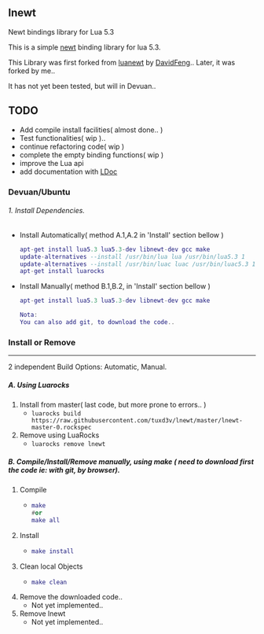 lnewt
----
Newt bindings library for Lua 5.3

This is a simple [newt][newt] binding library for lua 5.3.

This Library was first forked from [luanewt][luanewt] by [DavidFeng][1st_fork]..
Later, it was forked by me..

It has not yet been tested, but will in Devuan..

## TODO

* Add compile install facilities( almost done.. )
* Test functionalities( wip )..
* continue refactoring code( wip )
* complete the empty binding functions( wip )
* improve the Lua api
* add documentation with [LDoc][LDoc]

### Devuan/Ubuntu

###### 1. Install Dependencies.
 * Install Automatically( method A.1,A.2 in 'Install' section bellow )
   ```lua
   apt-get install lua5.3 lua5.3-dev libnewt-dev gcc make
   update-alternatives --install /usr/bin/lua lua /usr/bin/lua5.3 1
   update-alternatives --install /usr/bin/luac luac /usr/bin/luac5.3 1
   apt-get install luarocks
   ```
 * Install Manually( method B.1,B.2, in 'Install' section bellow )
   ```lua
   apt-get install lua5.3 lua5.3-dev libnewt-dev gcc make
   
   Nota:
   You can also add git, to download the code..
   ```

### Install or Remove
----
2 independent Build Options: Automatic,  Manual.

##### A. Using Luarocks 
 1. Install from master( last code, but more prone to errors.. )
    * `luarocks build https://raw.githubusercontent.com/tuxd3v/lnewt/master/lnewt-master-0.rockspec`
 2. Remove using LuaRocks
    * `luarocks remove lnewt`

##### B. Compile/Install/Remove manually, using make ( need to download first the code ie: with git, by browser).
 1. Compile
    *  ```lua
       make
       #or
       make all
       ```
 2. Install
    * ```lua
      make install
      ```
 3. Clean local Objects
    * ```lua
      make clean
      ```
 4. Remove the downloaded code..
    * Not yet implemented..
 5. Remove lnewt
    * Not yet implemented..


[newt]: https://en.wikipedia.org/wiki/Newt_(programming_library)
[luanewt]: https://github.com/SnarkyClark/luanewt
[1st_fork]: https://github.com/DavidFeng/lnewt
[LDoc]: https://github.com/stevedonovan/LDoc
